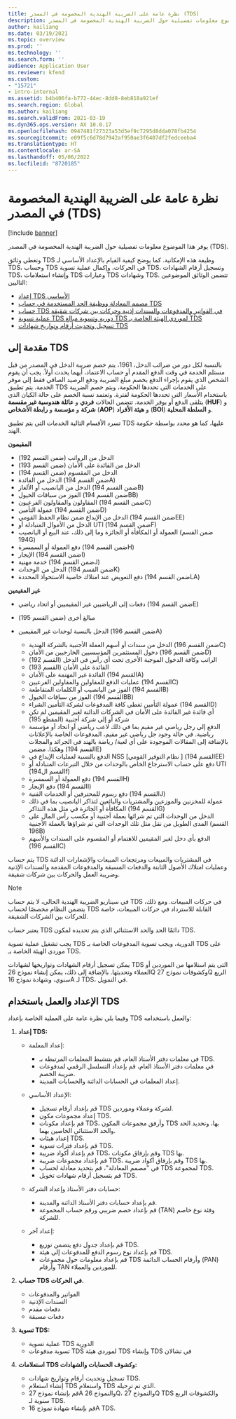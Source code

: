 ```yaml
---
title: نظرة عامة على الضريبة الهندية المخصومة في المصدر (TDS)
description: يوفر هذا الموضوع معلومات تفصيلية حول الضريبة الهندية المخصومة في المصدر (TDS). وتغطي وثائق TDS وظيفة هذه الإمكانية.
author: kailiang
ms.date: 03/19/2021
ms.topic: overview
ms.prod: ''
ms.technology: ''
ms.search.form: ''
audience: Application User
ms.reviewer: kfend
ms.custom:
- "15721"
- intro-internal
ms.assetid: b4b406fa-b772-44ec-8dd8-8eb818a921ef
ms.search.region: Global
ms.author: kailiang
ms.search.validFrom: 2021-03-19
ms.dyn365.ops.version: AX 10.0.17
ms.openlocfilehash: 0947481f27323a53d5ef9c7295d8dda078fb4254
ms.sourcegitcommit: e09f5c6d78d7942af950ae3f6407df2fedceeba4
ms.translationtype: HT
ms.contentlocale: ar-SA
ms.lasthandoff: 05/06/2022
ms.locfileid: "8720185"
---
```

# <a name="indian-tax-deducted-at-source-tds-overview"></a>نظرة عامة على الضريبة الهندية المخصومة في المصدر (TDS)

[!include [banner](../includes/banner.md)]

يوفر هذا الموضوع معلومات تفصيلية حول الضريبة الهندية المخصومة في المصدر (TDS).

وتغطي وثائق TDS وظيفة هذه الإمكانية. كما يوضح كيفية القيام بالإعداد الأساسي لـ TDS، وحساب TDS في الحركات، وإكمال عملية تسوية TDS، وتسجيل أرقام الشهادات TDS، وإنشاء استعلامات TDS وعبارات TDS وشهادات TDS. تتضمن الوثائق الموضوعين التاليين:

- [إعداد TDS الأساسي](apac-ind-TDS-TDS-ledger-accounts-setup.md)
- [مصمم المعادلة ووظيفة الحد المستخدمة في حساب TDS](apac-ind-TDS-Formula-designer.md)
- [حساب TDS في الفواتير والمدفوعات والسندات إذنية وحركات بين شركات شقيقة](apac-ind-TDS-Calculate-TDS-on-invoices-using-journals.md)
- [عملية تسوية TDS دوريه وتسوية مبالغ TDS لموردي الهيئة الخاصة بـ TDS](apac-ind-TDS-Run-the-periodic-TDS-settlement-process.md)
- [تسجيل وتحديث أرقام وتواريخ شهادات TDS](apac-ind-TDS-Record-TDS-concession-certificate-numbers.md)

## <a name="introduction-to-tds"></a>مقدمة إلى TDS

بالنسبة لكل دور من ضرائب الدخل، 1961، يتم خصم ضريبة الدخل في المصدر من قبل مستلم الخدمة في وقت الدفع المقدم أو حساب الاعتماد، أيهما يحدث أولاً. يجب أن يقوم الشخص الذي يقوم بإجراء الدفع بخصم مبلغ الضريبة ودفع الرصيد الصافي فقط إلى موفر الخدمة. يتم تطبيق TDS على الخدمات التي تحددها الحكومة، ويتم خصم الضريبة باستخدام الأسعار التي تحددها الحكومة لفترة. وتعتمد نسبة الخصم على حالة الكيان الذي يتلقى الدفع أو يوفر الخدمة. تتضمن الحالات **فردي** و **عائلة هندوسية غير مقسمة** (**HUF**) و **شركة** و **مؤسسة** و **رابطة الأشخاص** (**AOP**) و **هيئة الأفراد** (**BOI**) و **السلطة المحلية**.

تسرد الأقسام التالية الخدمات التي يتم تطبيق TDS عليها، كما هو محدد بواسطة حكومة الهند.

**المقيمون**

- الدخل من الرواتب (ضمن القسم 192)
- الدخل من الفائدة على الأمان (ضمن القسم 193)
- الدخل من المقسوم (ضمن القسم 194)
- الدخل من الفائدة (ضمن القسم 194A)
- الدخل من اليانصيب أو الألغاز (ضمن القسم 194B)
- الفوز من سباقات الخيول (ضمن القسم 194BB)
- المقاولون والمقاولون الفرعيون (ضمن القسم 194C)
- عمولة التأمين (ضمن القسم 194D)
- الدخل من الإيداع ضمن نظام الحفظ القومي (ضمن القسم 194EE)
- الدخل من الأموال المتبادلة أو UTI (ضمن القسم 194F)
- العمولة أو المكافأة أو الجائزة وما إلى ذلك، عند البيع أو اليانصيب (ضمن القسم 194G)
- دفع العمولة أو السمسرة (ضمن القسم 194H)
- الإيجار (ضمن القسم 194I)
- خدمة مهنية (ضمن القسم 194J)
- الدخل من الوحدات (ضمن القسم 194K)
- دفع التعويض عند امتلاك خاصية الاستحواذ المحددة (ضمن القسم 194LA)

**غير المقيمين**

- دفعات إلى الرياضيين غير المقيميين أو اتحاد رياضي (ضمن القسم 194E)
- مبالغ أخرى (ضمن القسم 195)
- الدخل بالنسبة لوحدات غير المقيمين (ضمن القسم 196A)

    - الدخل من سندات أو أسهم العملة الأجنبية بالشركة الهندية (ضمن القسم 196C)
    - دخول المستثمرين المؤسسيين الخارجيين من الأمان (ضمن القسم 196D)
    - الراتب وكافة الدخول الموجبة الأخرى تحت أي رأس في الدخل (القسم 192)
    - الفائدة على الأمان (القسم 193)
    - الفائدة غير المهتمة على الأمان (القسم 194A)
    - عمليات الدفع للمقاولين والمقاولين الفرعيين (القسم 194C)
    - الفوز من اليانصيب أو الكلمات المتقاطعة (القسم 194B)
    - الفوز من سباقات الخيول (القسم 194BB)
    - عمولة التأمين تغطي كافة المدفوعات لشركة التأمين الشراء (القسم 194D)
    - أي فائدة غير الفائدة على الأمان في الشركات الدائنة لغير المقيمين لم تكن شركة أو إلى شركة أجنبية (المقطع 195)
    - الدفع إلى رجل رياضي غير مقيم بما في ذلك لاعب رياضي أو اتحاد أو مؤسسة رياضية. في حالة وجود جل رباضي غير مقيم، المدفوعات الخاصة بالإعلانات بالإضافة إلى المقالات الموجودة على أي لعبة/ رياضة بالهند في الجرائد والمجلات وهكذا. مضمن (القسم 194E)
    - الدفع بالنسبة لعمليات الإيداع في NSS \[نظام التوفير القومي \] (القسم 194EE)
    - دفع على حساب الاسترجاع الخاص بالوحدات من خلال التبرعات المتبادلة أو UTI (القسم ال194f)
    - دفع العمولة أو السمسرة (القسم 194H)
    - دفع الإيجار (القسم 194I)
    - دفع رسوم للمحترفين أو الخدمات الفنية (القسم 194J)
    - عمولة للمخزنين والموزعين والمشتريات والبائعين لتذاكر اليانصيب بما في ذلك المكافأة أو الجائزة في مثل هذه التذاكر (القسم 194G)
    - الدخل من الوحدات التي تم شرائها بعملة أجنبية أو مكسب رأس المال على المدى الطويل من نقل مثل تلك الوحدات التي تم شراؤها بالعملة الأجنبية (القسم 196B)
    - الدفع بأي دخل لغير المقيمين للاهتمام أو المقسوم على السندات والأسهم (القسم 196C)

يتم حساب TDS في المشتريات والمبيعات ومرتجعات المبيعات والإشعارات الدائنة وعمليات امتلاك الأصول الثابتة والدفعات المسبقة والمدفوعات المقدمة والسندات الإذنية وضريبة العمل والحركات بين شركات شقيقة.

> [!NOTE]
> في سيناريو الضريبة الهندية الحالي، لا يتم حساب TDS في حركات المبيعات. ومع ذلك، يتضمن النظام مخصصًا لحساب TDS القابلة للاسترداد في حركات المبيعات، خاصة للحركات بين الشركات الشقيقة.

يعتبر حساب TDS دائمًا الحد والحد الاستثنائي الذي يتم تحديده لمكون TDS.

يجب تشغيل عملية تسوية TDS الدورية، ويجب تسوية المدفوعات الخاصة بـ TDS على موردي الهيئة الخاصة بـ TDS.

يمكن تسجيل أرقام الشهادات وتواريخها لشهادات TDS التي يتم استلامها من الموردين أو العملاء وتحديثها. بالإضافة إلى ذلك، يمكن إنشاء نموذج 26Q وكشوفات نموذج 27Q الربع سنوي، وشهادة نموذج 16A لـ TDS، في التمويل.

## <a name="setting-up-and-working-with-tds"></a>الإعداد والعمل باستخدام TDS

وفيما يلي نظرة عامة على العملية الخاصة بإعداد TDS والعمل باستخدامه:

1. **إعداد TDS:**

    - إعداد المعلمة:

        - في معلمات دفتر الأستاذ العام، قم بتنشيط المعلمات المرتبطة بـ TDS.
        - في معلمات دفتر الأستاذ العام، قم بإعداد التسلسل الرقمي لمدفوعات ضريبة الخصم.
        - إعداد المعلمات في الحسابات الدائنة والحسابات المدينة.

    - الإعداد الأساسي:

        - قم بإعداد أرقام تسجيل TDS لشركة وعملاء وموردين.
        - إعداد مجموعات مكون TDS.
        - قم بإعداد مكونات TDS، وأرفق مجموعات المكون TDS بها، وتحديد الحد والحد الاستثنائي الخاصين بهما.
        - إعداد هيئات TDS.
        - قم بإعداد فترات تسوية TDS.
        - قم بإعداد أكواد ضريبة TDS، وقم بإرفاق مكونات TDS بها.
        - قم بإعداد مجموعات ضريبة TDS، وقم بإرفاق أكواد ضريبة TDS بها.
        - في "مصمم المعادلة"، قم بتحديد معادلة لحساب TDS لمجموعة TDS.
        - قم بتسجيل أرقام شهادات تخويل TDS.

    - حسابات دفتر الأستاذ وإعداد الشركة:

        - قم بإعداد حسابات دفتر الأستاذ الدائنة والمدينة.
        - قم بإعداد خصم ضريبي ورقم حساب المجموعة (TAN) وفئة نوع خاصم للشركة.

    - إعداد آخر:

        - قم بإعداد جدول دفع يتضمن توزيع TDS.
        - قم بإعداد نوع رسوم الدفع للمدفوعات إلى هيئة TDS.
        - قم بإعداد معلومات حول مجموعات TDS وأرقام الحساب الدائمة (PAN) وأرقام TAN للموردين والعملاء.

2. **حساب TDS في الحركات.**

    - الفواتير والمدفوعات
    - السندات الإذنية
    - دفعات مقدم
    - دفعات مسبقة

3. **تسوية TDS:**

    - عملية تسوية TDS الدورية
    - تسوية مدفوعات TDS لموردي هيئة TDS وإنشاء TDS في تشالان

4. **استعلامات TDS وكشوف الحسابات والشهادات:**

    - تسجيل وتحديث أرقام وتواريخ شهادات TDS.
    - إنشاء استعلام TDS واستعلام TDS الذي تم ترحيله.
    - قم بإنشاء نموذج 27A والنموذج 26Q، والنموذج 27Q TDS والكشوفات الربع سنوية لـ TDS.
    - قم بإنشاء شهادة نموذج 16A TDS.
